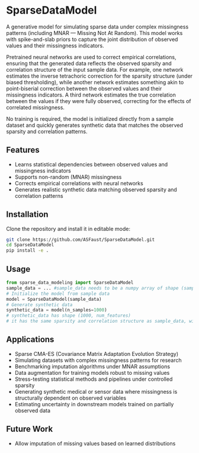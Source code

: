 # SparseDataModel

A generative model for simulating sparse data under complex missingness patterns (including MNAR — Missing Not At Random). 
This model works with spike-and-slab priors to capture the joint distribution of observed values and their missingness indicators. 

Pretrained neural networks are used to correct empirical correlations,
ensuring that the generated data reflects the observed sparsity and correlation structure of the input sample data. 
For example, one network estimates the inverse tetrachoric correction for the sparsity structure (under biased thresholding),
while another network estimates something akin to point-biserial correction between the observed values and their missingness indicators.
A third network estimates the true correlation between the values if they were fully observed, correcting for the effects of correlated missingness.

No training is required, the model is initialized directly from a sample dataset and quickly generates synthetic data that matches the observed sparsity and correlation patterns.

## Features

- Learns statistical dependencies between observed values and missingness indicators
- Supports non-random (MNAR) missingness
- Corrects empirical correlations with neural networks 
- Generates realistic synthetic data matching observed sparsity and correlation patterns

## Installation

Clone the repository and install it in editable mode:

```bash
git clone https://github.com/ASFaust/SparseDataModel.git
cd SparseDataModel
pip install -e .
```

## Usage

```python
from sparse_data_modeling import SparseDataModel
sample_data = ... #sample_data needs to be a numpy array of shape (sample_dim,feature_dim)
# Initialize the model from sample data
model = SparseDataModel(sample_data)
# Generate synthetic data
synthetic_data = model(n_samples=1000)
# synthetic_data has shape (1000, num_features)
# it has the same sparsity and correlation structure as sample_data, with MNAR patterns preserved
```

## Applications

- Sparse CMA-ES (Covariance Matrix Adaptation Evolution Strategy)
- Simulating datasets with complex missingness patterns for research
- Benchmarking imputation algorithms under MNAR assumptions
- Data augmentation for training models robust to missing values
- Stress-testing statistical methods and pipelines under controlled sparsity
- Generating synthetic medical or sensor data where missingness is structurally dependent on observed variables
- Estimating uncertainty in downstream models trained on partially observed data

## Future Work
- Allow imputation of missing values based on learned distributions
